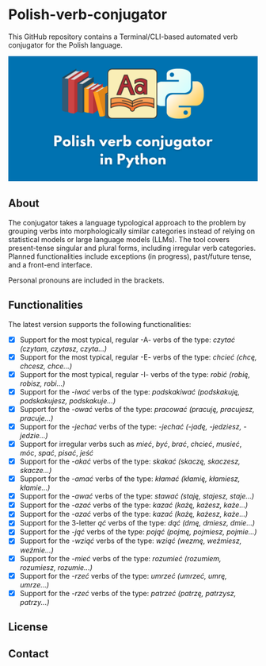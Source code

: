 # Polish-verb-conjugator

This GitHub repository contains a Terminal/CLI-based automated verb conjugator for the Polish language.

![Polish verb conjugator in Python by @chriseborowski repository image](<https://github.com/chriseborowski/Polish-verb-conjugator/blob/main/Polish%20verb%20conjugator%20in%20Python%20(chriseborowski).png>)

## About

The conjugator takes a language typological approach to the problem by grouping verbs into morphologically similar categories instead of relying on statistical models or large language models (LLMs). The tool covers present-tense singular and plural forms, including irregular verb categories. Planned functionalities include exceptions (in progress), past/future tense, and a front-end interface.

Personal pronouns are included in the brackets.

## Functionalities

The latest version supports the following functionalities:

- [x] Support for the most typical, regular -A- verbs of the type: _czytać (czytam, czytasz, czyta...)_
- [x] Support for the most typical, regular -E- verbs of the type: _chcieć (chcę, chcesz, chce...)_
- [x] Support for the most typical, regular -I- verbs of the type: _robić (robię, robisz, robi...)_
- [x] Support for the _-iwać_ verbs of the type: _podskakiwać (podskakuję, podskakujesz, podskakuje...)_
- [x] Support for the _-ować_ verbs of the type: _pracować (pracuję, pracujesz, pracuje...)_
- [x] Support for the _-jechać_ verbs of the type: _-jechać (-jadę, -jedziesz, -jedzie...)_
- [x] Support for irregular verbs such as _mieć_, _być_, _brać_, _chcieć_, _musieć_, _móc_, _spać_, _pisać_, _jeść_
- [x] Support for the _-akać_ verbs of the type: _skakać (skaczę, skaczesz, skacze...)_
- [x] Support for the _-amać_ verbs of the type: _kłamać (kłamię, kłamiesz, kłamie...)_
- [x] Support for the _-awać_ verbs of the type: _stawać (staję, stajesz, staje...)_
- [x] Support for the _-azać_ verbs of the type: _kazać (każę, każesz, każe...)_
- [x] Support for the _-azać_ verbs of the type: _kazać (każę, każesz, każe...)_
- [x] Support for the 3-letter _ąć_ verbs of the type: _dąć (dmę, dmiesz, dmie…)_
- [x] Support for the _-jąć_ verbs of the type: _pojąć (pojmę, pojmiesz, pojmie...)_
- [x] Support for the _-wziąć_ verbs of the type: _wziąć (wezmę, weźmiesz, weźmie...)_
- [x] Support for the _-mieć_ verbs of the type: _rozumieć (rozumiem, rozumiesz, rozumie...)_
- [x] Support for the _-rzeć_ verbs of the type: _umrzeć (umrzeć, umrę, umrze...)_
- [x] Support for the _-rzeć_ verbs of the type: _patrzeć (patrzę, patrzysz, patrzy...)_

## License

## Contact
